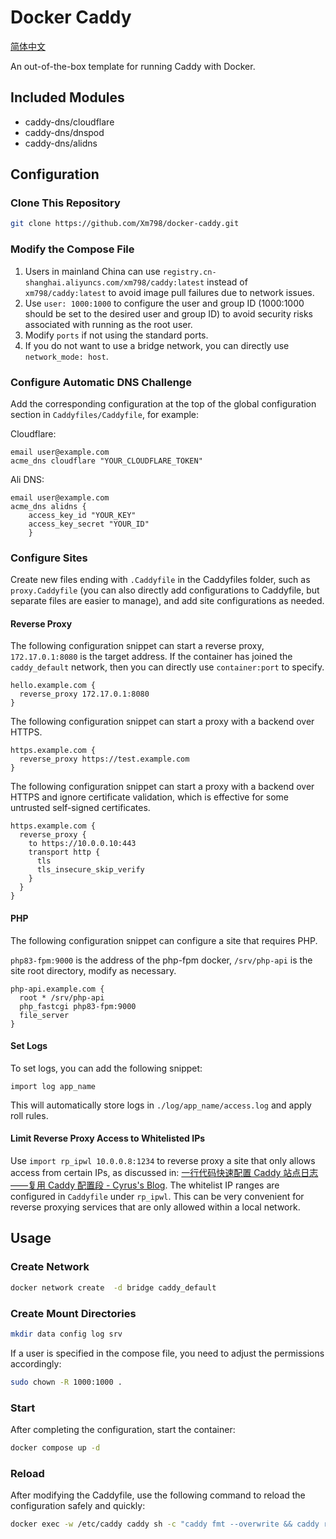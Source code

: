 # Docker Caddy

[简体中文](README_ZH.md)

An out-of-the-box template for running Caddy with Docker.

## Included Modules

- caddy-dns/cloudflare
- caddy-dns/dnspod
- caddy-dns/alidns

## Configuration

### Clone This Repository

```bash
git clone https://github.com/Xm798/docker-caddy.git
```

### Modify the Compose File

1. Users in mainland China can use `registry.cn-shanghai.aliyuncs.com/xm798/caddy:latest` instead of `xm798/caddy:latest` to avoid image pull failures due to network issues.
2. Use `user: 1000:1000` to configure the user and group ID (1000:1000 should be set to the desired user and group ID) to avoid security risks associated with running as the root user.
3. Modify `ports` if not using the standard ports.
4. If you do not want to use a bridge network, you can directly use `network_mode: host`.

### Configure Automatic DNS Challenge

Add the corresponding configuration at the top of the global configuration section in `Caddyfiles/Caddyfile`, for example:

Cloudflare:

```Caddyfile
email user@example.com
acme_dns cloudflare "YOUR_CLOUDFLARE_TOKEN"
```

Ali DNS:

```Caddyfile
email user@example.com
acme_dns alidns {
    access_key_id "YOUR_KEY"
    access_key_secret "YOUR_ID"
    }
```

### Configure Sites

Create new files ending with `.Caddyfile` in the Caddyfiles folder, such as `proxy.Caddyfile` (you can also directly add configurations to Caddyfile, but separate files are easier to manage), and add site configurations as needed.

#### Reverse Proxy

The following configuration snippet can start a reverse proxy, `172.17.0.1:8080` is the target address. If the container has joined the `caddy_default` network, then you can directly use `container:port` to specify.

```Caddyfile
hello.example.com {
  reverse_proxy 172.17.0.1:8080
}
```

The following configuration snippet can start a proxy with a backend over HTTPS.

```Caddyfile
https.example.com {
  reverse_proxy https://test.example.com
}
```

The following configuration snippet can start a proxy with a backend over HTTPS and ignore certificate validation, which is effective for some untrusted self-signed certificates.

```Caddyfile
https.example.com {
  reverse_proxy {
    to https://10.0.0.10:443
    transport http {
      tls
      tls_insecure_skip_verify
    }
  }
}
```

#### PHP

The following configuration snippet can configure a site that requires PHP.

`php83-fpm:9000` is the address of the php-fpm docker, `/srv/php-api` is the site root directory, modify as necessary.

```Caddyfile
php-api.example.com {
  root * /srv/php-api
  php_fastcgi php83-fpm:9000
  file_server
}
```

#### Set Logs

To set logs, you can add the following snippet:

```Caddyfile
import log app_name
```

This will automatically store logs in `./log/app_name/access.log` and apply roll rules.

#### Limit Reverse Proxy Access to Whitelisted IPs

Use `import rp_ipwl 10.0.0.8:1234` to reverse proxy a site that only allows access from certain IPs, as discussed in: [一行代码快速配置 Caddy 站点日志——复用 Caddy 配置段 - Cyrus's Blog](https://blog.xm.mk/posts/f04a/). The whitelist IP ranges are configured in `Caddyfile` under `rp_ipwl`. This can be very convenient for reverse proxying services that are only allowed within a local network.

## Usage

### Create Network

```bash
docker network create  -d bridge caddy_default
```

### Create Mount Directories

```bash
mkdir data config log srv
```

If a user is specified in the compose file, you need to adjust the permissions accordingly:

```bash
sudo chown -R 1000:1000 .
```

### Start

After completing the configuration, start the container:

```bash
docker compose up -d
```

### Reload

After modifying the Caddyfile, use the following command to reload the configuration safely and quickly:

```bash
docker exec -w /etc/caddy caddy sh -c "caddy fmt --overwrite && caddy reload"
```
